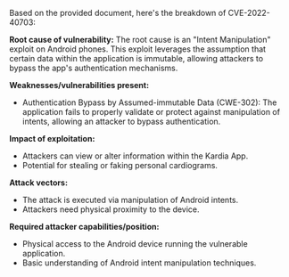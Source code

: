 Based on the provided document, here's the breakdown of CVE-2022-40703:

**Root cause of vulnerability:**
The root cause is an "Intent Manipulation" exploit on Android phones. This exploit leverages the assumption that certain data within the application is immutable, allowing attackers to bypass the app's authentication mechanisms.

**Weaknesses/vulnerabilities present:**
- Authentication Bypass by Assumed-immutable Data (CWE-302): The application fails to properly validate or protect against manipulation of intents, allowing an attacker to bypass authentication.

**Impact of exploitation:**
- Attackers can view or alter information within the Kardia App.
- Potential for stealing or faking personal cardiograms.

**Attack vectors:**
- The attack is executed via manipulation of Android intents.
- Attackers need physical proximity to the device.

**Required attacker capabilities/position:**
- Physical access to the Android device running the vulnerable application.
- Basic understanding of Android intent manipulation techniques.